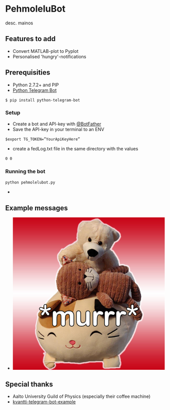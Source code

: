 # PehmoleluBot

desc. mainos

## Features to add
* Convert MATLAB-plot to Pyplot
* Personalised 'hungry'-notifications


## Prerequisities
* Python 2.7.2+ and PIP
* [Python Telegram Bot](https://github.com/python-telegram-bot/python-telegram-bot)
```
$ pip install python-telegram-bot
```

### Setup
* Create a bot and API-key with [@BotFather](http://t.me/BotFather)
* Save the API-key in your terminal to an ENV
```
$export TG_TOKEN=”YourApiKeyHere”
```
* create a fedLog.txt file in the same directory with the values
```
0 0
```

### Running the bot
```
python pehmolelubot.py
```
*

## Example messages
* ![Hungry cat](https://raw.githubusercontent.com/NikoDaGreat/PehmoleluBot/master/murr.jpg "Hungry cat")


## Special thanks
* Aalto University Guild of Physics (especially their coffee machine)
* [kvantti-telegram-bot-example](https://github.com/EinariTuukkanen/kvantti-telegram-bot-example)
